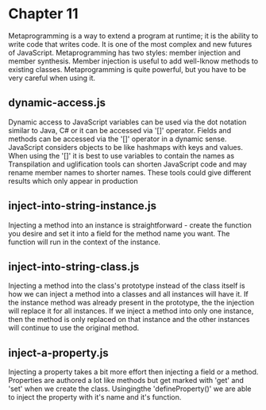 # Chapter 11
Metaprogramming is a way to extend a program at runtime; it is the ability to write code that writes code. It is one of the most complex and new futures of JavaScript. Metaprogramming has two styles: member injection and member synthesis. Member injection is useful to add well-lknow methods to existing classes. Metaprogramming is quite powerful, but you have to be very careful when using it.

## dynamic-access.js
Dynamic access to JavaScript variables can be used via the dot notation similar to Java, C# or it can be accessed via '[]' operator. Fields and methods can be accessed via the '[]' operator in a dynamic sense. JavaScript considers objects to be like hashmaps with keys and values. When using the '[]' it is best to use variables to contain the names as Transpilation and uglification tools can shorten JavaScript code and may rename member names to shorter names. These tools could give different results which only appear in production

## inject-into-string-instance.js
Injecting a method into an instance is straightforward - create the function you desire and set it into a field for the method name you want. The function will run in the context of the instance.

## inject-into-string-class.js
Injecting a method into the class's prototype instead of the class itself is how we can inject a method into a classes and all instances will have it. If the instance method was already present in the prototype, the the injection will replace it for all instances. If we inject a method into only one instance, then the method is only replaced on that instance and the other instances will continue to use the original method.

## inject-a-property.js
Injecting a property takes a bit more effort then injecting a field or a method. Properties are authored a lot like methods but get marked with 'get' and 'set' when we create the class. Usingingthe 'defineProperty()' we are able to inject the property with it's name and it's function.
